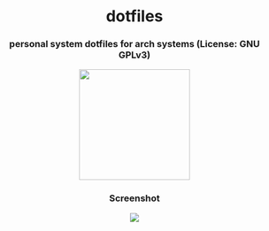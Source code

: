 

<div align=center>
  
# dotfiles
### personal system dotfiles for arch systems (License: GNU GPLv3) 
<img src="https://github.com/vladdoster/dotfiles/blob/master/.config/assets/arch-user.png?raw=true" data-canonical-src="https://github.com/vladdoster/dotfiles/blob/master/.config/assets/arch-user.png?raw=true" width="200" height="200" />



### Screenshot
<img src="https://github.com/vladdoster/dotfiles/blob/master/.config/assets/system_screenshot.png" data-canonical-src="https://github.com/vladdoster/dotfiles/blob/master/.config/assets/system_screenshot.png"/>

</div>
